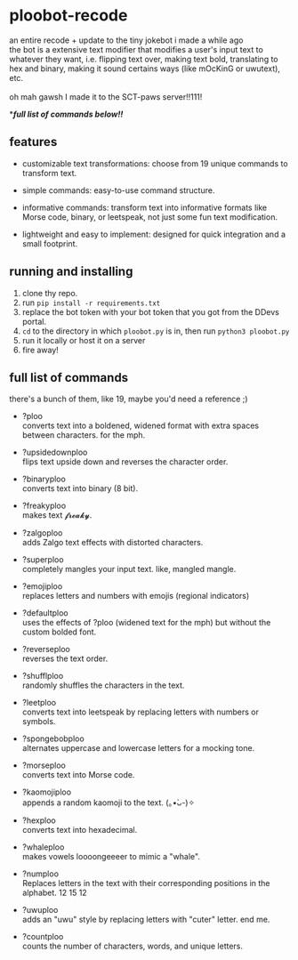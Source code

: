 # ploobot-recode
an entire recode + update to the tiny jokebot i made a while ago <br>
the bot is a extensive text modifier that modifies a user's input text to whatever they want, i.e. flipping text over, making text bold, translating to hex and binary, making it sound certains ways (like mOcKinG or uwutext), etc. <br>
<br>
oh mah gawsh I made it to the SCT-paws server!!111!

****full list of commands below!!***

## features
- customizable text transformations: choose from 19 unique commands to transform text. 

- simple commands: easy-to-use command structure.

- informative commands: transform text into informative formats like Morse code, binary, or leetspeak, not just some fun text modification.

- lightweight and easy to implement: designed for quick integration and a small footprint.

## running and installing 
1. clone thy repo.
2. run `pip install -r requirements.txt`
4. replace the bot token with your bot token that you got from the DDevs portal.
5. `cd` to the directory in which `ploobot.py` is in, then run `python3 ploobot.py`
6. run it locally or host it on a server
7. fire away!

## full list of commands
there's a bunch of them, like 19, maybe you'd need a reference ;) <br>

- ?ploo  
  converts text into a boldened, widened format with extra spaces between characters. for the mph.

- ?upsidedownploo  
  flips text upside down and reverses the character order.

- ?binaryploo  
  converts text into binary (8 bit).

- ?freakyploo  
  makes text 𝓯𝓻𝓮𝓪𝓴𝔂.

- ?zalgoploo  
  adds Zalgo text effects with distorted characters.

- ?superploo  
  completely mangles your input text. like, mangled mangle. 

- ?emojiploo  
  replaces letters and numbers with emojis (regional indicators)

- ?defaultploo  
  uses the effects of ?ploo (widened text for the mph) but without the custom bolded font.

- ?reverseploo  
  reverses the text order.

- ?shufflploo  
  randomly shuffles the characters in the text.

- ?leetploo  
  converts text into leetspeak by replacing letters with numbers or symbols.

- ?spongebobploo  
  alternates uppercase and lowercase letters for a mocking tone.

- ?morseploo  
  converts text into Morse code.

- ?kaomojiploo  
  appends a random kaomoji to the text. (｡•̀ᴗ-)✧

- ?hexploo  
  converts text into hexadecimal.

- ?whaleploo  
  makes vowels loooongeeeer to mimic a "whale".

- ?numploo  
  Replaces letters in the text with their corresponding positions in the alphabet. 12 15 12

- ?uwuploo  
  adds an "uwu" style by replacing letters with "cuter" letter. end me. 

- ?countploo  
  counts the number of characters, words, and unique letters.
